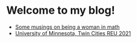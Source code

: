 # Welcome to my blog!

* [Some musings on being a woman in math](WIM.md)
* [University of Minnesota, Twin Cities REU 2021](UMNblog.md)
